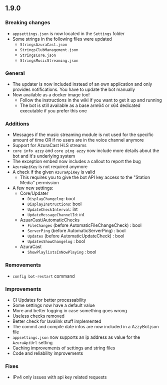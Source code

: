 ## 1.9.0
### Breaking changes
- `appsettings.json` is now located in the `Settings` folder
- Some strings in the following files were updated
  - `StringsAzuraCast.json`
  - `StringsClubManagement.json`
  - `StringsCore.json`
  - `StringsMusicStreaming.json`

### General
- The updater is now included instead of an own application and only provides notifications. You have to update the bot manually
- Now available as a docker image too!
  - Follow the instructions in the wiki if you want to get it up and running
  - The bot is still available as a base arm64 or x64 dedicated executable if you prefer this one

### Additions
- Messages if the music streaming module is not used for the specific amount of time OR if no users are in the voice channel anymore
- Support for AzuraCast HLS streams
- `core info azzy` and `core ping azzy` now include more details about the bot and it's underlying system
- The exception embed now includes a callout to report the bug
- `AzuraApiKey` is not required anymore
- A check if the given `AzuraApiKey` is valid
  - This requires you to give the bot API key access to the "Station Media" permission
- A few new settings:
  - Core/Updater
    - `DisplayChangelog`: bool
	- `DisplayInstructions`: bool
	- `UpdateCheckInterval`: int
	- `UpdateMessageChannelId`: int
  - AzuarCast/AutomaticChecks
    - `FileChanges` (before AutomaticFileChangeCheck) : bool
    - `ServerPing` (before AutomaticServerPing) : bool
    - `Updates` (before AutomaticUpdateCheck) : bool
    - `UpdatesShowChangelog` : bool
  - AzuraCast
    - `ShowPlaylistsInNowPlaying` : bool

### Removements
- `config bot-restart` command
 
### Improvements
- CI Updates for better processability
- Some settings now have a default value
- More and better logging in case something goes wrong
- Useless checks removed
- Better check for lavalink stuff implemented
- The commit and compile date infos are now included in a AzzyBot.json file
- `appsettings.json` now supports an ip address as value for the `AzuraApiUrl` setting
- Caching improvements of settings and string files
- Code and reliability improvements

### Fixes
- IPv4 only issues with api key related requests
